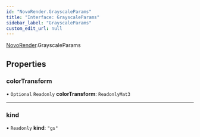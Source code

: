 ```yaml
---
id: "NovoRender.GrayscaleParams"
title: "Interface: GrayscaleParams"
sidebar_label: "GrayscaleParams"
custom_edit_url: null
---
```


[NovoRender](../namespaces/NovoRender.md).GrayscaleParams

## Properties

### colorTransform

• `Optional` `Readonly` **colorTransform**: `ReadonlyMat3`

___

### kind

• `Readonly` **kind**: ``"gs"``
